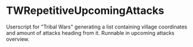 # TWRepetitiveUpcomingAttacks
 Userscript for "Tribal Wars" generating a list containing village coordinates and amount of attacks heading from it. Runnable in upcoming attacks overview.
